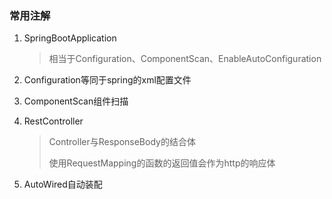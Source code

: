 ### 常用注解

1. SpringBootApplication

   > 相当于Configuration、ComponentScan、EnableAutoConfiguration

2. Configuration等同于spring的xml配置文件

3. ComponentScan组件扫描

4. RestController

   > Controller与ResponseBody的结合体
   >
   > 使用RequestMapping的函数的返回值会作为http的响应体

5. AutoWired自动装配